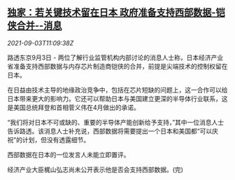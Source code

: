 <!--1630668664000-->
[独家：若关键技术留在日本 政府准备支持西部数据-铠侠合并--消息](https://cn.reuters.com/article/western-digital-kioxia-0903-exclusive-idCNKBS2FZ0ZE)
------

<div><i>2021-09-03T11:09:38Z</i></div><p>路透东京9月3日 - 两位了解行业监管机构内部讨论的消息人士称，日本经济产业省准备支持西部数据与内存芯片制造商铠侠的合并，前提是尖端技术的控制权留在日本。</p><p>在日益由技术主导的地缘政治竞争中，包括在芯片短缺的问题上，这一合作可以给日本带来更大的影响力。它还可以帮助日本与美国建立更深的半导体行业联系，这是美国总统拜登和首相菅义伟在4月做出的承诺。</p><p>“我们将对日本不可或缺的、重要的半导体产能创新给予支持，”其中一位消息人士告诉路透。该消息人士补充说，西部数据将需要提出一个日本和美国都“可以庆祝”的计划，但没有透露细节。</p><p>西部数据在日本的一位发言人未能立即置评。</p><p>经济产业大臣梶山弘志尚未公开表示他是否会支持西部数据。(完)</p>
